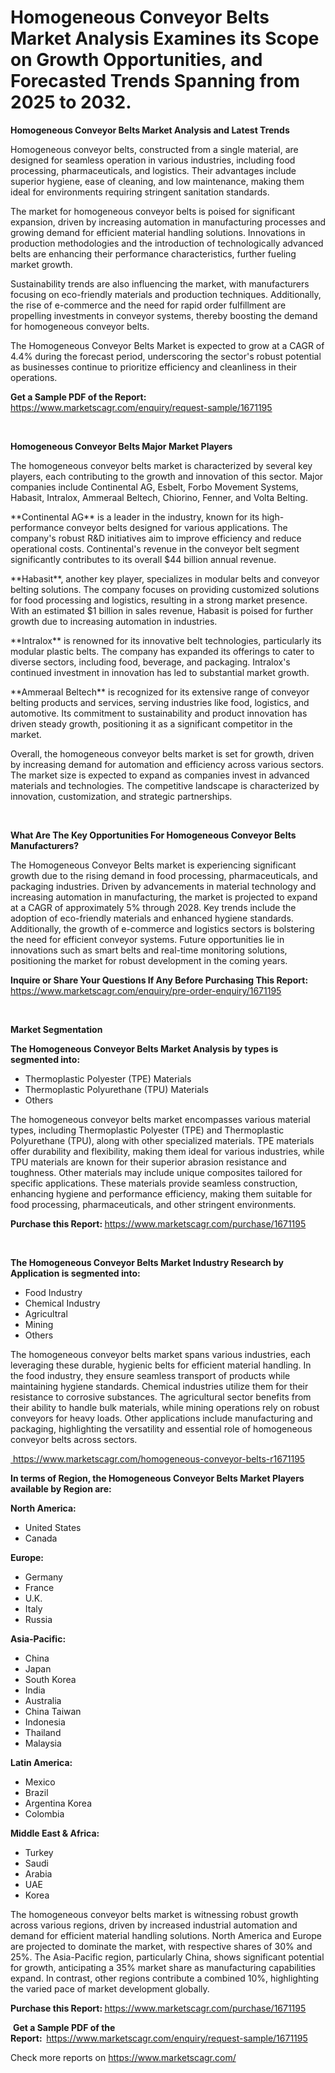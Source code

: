 <p><h1>Homogeneous Conveyor Belts Market Analysis Examines its Scope on Growth Opportunities, and Forecasted Trends Spanning from 2025 to 2032.</h1></p><p><strong>Homogeneous Conveyor Belts Market Analysis and Latest Trends</strong></p>
<p><p>Homogeneous conveyor belts, constructed from a single material, are designed for seamless operation in various industries, including food processing, pharmaceuticals, and logistics. Their advantages include superior hygiene, ease of cleaning, and low maintenance, making them ideal for environments requiring stringent sanitation standards.</p><p>The market for homogeneous conveyor belts is poised for significant expansion, driven by increasing automation in manufacturing processes and growing demand for efficient material handling solutions. Innovations in production methodologies and the introduction of technologically advanced belts are enhancing their performance characteristics, further fueling market growth. </p><p>Sustainability trends are also influencing the market, with manufacturers focusing on eco-friendly materials and production techniques. Additionally, the rise of e-commerce and the need for rapid order fulfillment are propelling investments in conveyor systems, thereby boosting the demand for homogeneous conveyor belts. </p><p>The Homogeneous Conveyor Belts Market is expected to grow at a CAGR of 4.4% during the forecast period, underscoring the sector's robust potential as businesses continue to prioritize efficiency and cleanliness in their operations.</p></p>
<p><strong>Get a Sample PDF of the Report:&nbsp;</strong> <a href="https://www.marketscagr.com/enquiry/request-sample/1671195?utm_campaign=3448&utm_medium=2&utm_source=Github&utm_content=ia&utm_term=25032025&utm_id=homogeneous-conveyor-belts">https://www.marketscagr.com/enquiry/request-sample/1671195</a></p>
<p>&nbsp;</p>
<p><strong>Homogeneous Conveyor Belts Major Market Players</strong></p>
<p><p>The homogeneous conveyor belts market is characterized by several key players, each contributing to the growth and innovation of this sector. Major companies include Continental AG, Esbelt, Forbo Movement Systems, Habasit, Intralox, Ammeraal Beltech, Chiorino, Fenner, and Volta Belting.</p><p>**Continental AG** is a leader in the industry, known for its high-performance conveyor belts designed for various applications. The company's robust R&D initiatives aim to improve efficiency and reduce operational costs. Continental's revenue in the conveyor belt segment significantly contributes to its overall $44 billion annual revenue.</p><p>**Habasit**, another key player, specializes in modular belts and conveyor belting solutions. The company focuses on providing customized solutions for food processing and logistics, resulting in a strong market presence. With an estimated $1 billion in sales revenue, Habasit is poised for further growth due to increasing automation in industries.</p><p>**Intralox** is renowned for its innovative belt technologies, particularly its modular plastic belts. The company has expanded its offerings to cater to diverse sectors, including food, beverage, and packaging. Intralox's continued investment in innovation has led to substantial market growth.</p><p>**Ammeraal Beltech** is recognized for its extensive range of conveyor belting products and services, serving industries like food, logistics, and automotive. Its commitment to sustainability and product innovation has driven steady growth, positioning it as a significant competitor in the market.</p><p>Overall, the homogeneous conveyor belts market is set for growth, driven by increasing demand for automation and efficiency across various sectors. The market size is expected to expand as companies invest in advanced materials and technologies. The competitive landscape is characterized by innovation, customization, and strategic partnerships.</p></p>
<p>&nbsp;</p>
<p><strong>What Are The Key Opportunities For Homogeneous Conveyor Belts Manufacturers?</strong></p>
<p><p>The Homogeneous Conveyor Belts market is experiencing significant growth due to the rising demand in food processing, pharmaceuticals, and packaging industries. Driven by advancements in material technology and increasing automation in manufacturing, the market is projected to expand at a CAGR of approximately 5% through 2028. Key trends include the adoption of eco-friendly materials and enhanced hygiene standards. Additionally, the growth of e-commerce and logistics sectors is bolstering the need for efficient conveyor systems. Future opportunities lie in innovations such as smart belts and real-time monitoring solutions, positioning the market for robust development in the coming years.</p></p>
<p><strong>Inquire or Share Your Questions If Any Before Purchasing This Report:</strong> <a href="https://www.marketscagr.com/enquiry/pre-order-enquiry/1671195?utm_campaign=3448&utm_medium=2&utm_source=Github&utm_content=ia&utm_term=25032025&utm_id=homogeneous-conveyor-belts">https://www.marketscagr.com/enquiry/pre-order-enquiry/1671195</a></p>
<p>&nbsp;</p>
<p><strong>Market Segmentation</strong></p>
<p><strong>The Homogeneous Conveyor Belts Market Analysis by types is segmented into:</strong></p>
<p><ul><li>Thermoplastic Polyester (TPE) Materials</li><li>Thermoplastic Polyurethane (TPU) Materials</li><li>Others</li></ul></p>
<p><p>The homogeneous conveyor belts market encompasses various material types, including Thermoplastic Polyester (TPE) and Thermoplastic Polyurethane (TPU), along with other specialized materials. TPE materials offer durability and flexibility, making them ideal for various industries, while TPU materials are known for their superior abrasion resistance and toughness. Other materials may include unique composites tailored for specific applications. These materials provide seamless construction, enhancing hygiene and performance efficiency, making them suitable for food processing, pharmaceuticals, and other stringent environments.</p></p>
<p><strong>Purchase this Report:&nbsp;</strong><a href="https://www.marketscagr.com/purchase/1671195?utm_campaign=3448&utm_medium=2&utm_source=Github&utm_content=ia&utm_term=25032025&utm_id=homogeneous-conveyor-belts">https://www.marketscagr.com/purchase/1671195</a></p>
<p>&nbsp;</p>
<p><strong>The Homogeneous Conveyor Belts Market Industry Research by Application is segmented into:</strong></p>
<p><ul><li>Food Industry</li><li>Chemical Industry</li><li>Agricultral</li><li>Mining</li><li>Others</li></ul></p>
<p><p>The homogeneous conveyor belts market spans various industries, each leveraging these durable, hygienic belts for efficient material handling. In the food industry, they ensure seamless transport of products while maintaining hygiene standards. Chemical industries utilize them for their resistance to corrosive substances. The agricultural sector benefits from their ability to handle bulk materials, while mining operations rely on robust conveyors for heavy loads. Other applications include manufacturing and packaging, highlighting the versatility and essential role of homogeneous conveyor belts across sectors.</p></p>
<p><a href="https://www.marketscagr.com/homogeneous-conveyor-belts-r1671195?utm_campaign=3448&utm_medium=2&utm_source=Github&utm_content=ia&utm_term=25032025&utm_id=homogeneous-conveyor-belts">&nbsp;https://www.marketscagr.com/homogeneous-conveyor-belts-r1671195</a></p>
<p><strong>In terms of Region, the Homogeneous Conveyor Belts Market Players available by Region are:</strong></p>
<p>
    <p> <strong> North America: </strong>
        <ul>
            <li>United States</li>
            <li>Canada</li>
        </ul>
        </p> 
    <p> <strong> Europe: </strong>
        <ul>
            <li>Germany</li>
            <li>France</li>
            <li>U.K.</li>
            <li>Italy</li>
            <li>Russia</li>
        </ul>
        </p> 
    <p> <strong> Asia-Pacific: </strong>
        <ul>
            <li>China</li>
            <li>Japan</li>
            <li>South Korea</li>
            <li>India</li>
            <li>Australia</li>
            <li>China Taiwan</li>
            <li>Indonesia</li>
            <li>Thailand</li>
            <li>Malaysia</li>
        </ul>
        </p> 
    <p> <strong> Latin America: </strong>
        <ul>
            <li>Mexico</li>
            <li>Brazil</li>
            <li>Argentina Korea</li>
            <li>Colombia</li>
        </ul>
        </p> 
    <p> <strong> Middle East & Africa: </strong>
        <ul>
            <li>Turkey</li>
            <li>Saudi</li>
            <li>Arabia</li>
            <li>UAE</li>
            <li>Korea</li>
        </ul>
    </p>
    </p>
<p><p>The homogeneous conveyor belts market is witnessing robust growth across various regions, driven by increased industrial automation and demand for efficient material handling solutions. North America and Europe are projected to dominate the market, with respective shares of 30% and 25%. The Asia-Pacific region, particularly China, shows significant potential for growth, anticipating a 35% market share as manufacturing capabilities expand. In contrast, other regions contribute a combined 10%, highlighting the varied pace of market development globally.</p></p>
<p><strong>Purchase this Report: </strong><a href="https://www.marketscagr.com/purchase/1671195?utm_campaign=3448&utm_medium=2&utm_source=Github&utm_content=ia&utm_term=25032025&utm_id=homogeneous-conveyor-belts">https://www.marketscagr.com/purchase/1671195</a></p>
<p>&nbsp;<strong>Get a Sample PDF of the Report:&nbsp;&nbsp;</strong><a href="https://www.marketscagr.com/enquiry/request-sample/1671195?utm_campaign=3448&utm_medium=2&utm_source=Github&utm_content=ia&utm_term=25032025&utm_id=homogeneous-conveyor-belts">https://www.marketscagr.com/enquiry/request-sample/1671195</a></p>
<p><strong></strong></p>
<p>Check more reports on <a href="https://www.marketscagr.com/?utm_campaign=3448&utm_medium=2&utm_source=Github&utm_content=ia&utm_term=25032025&utm_id=homogeneous-conveyor-belts">https://www.marketscagr.com/</a></p>